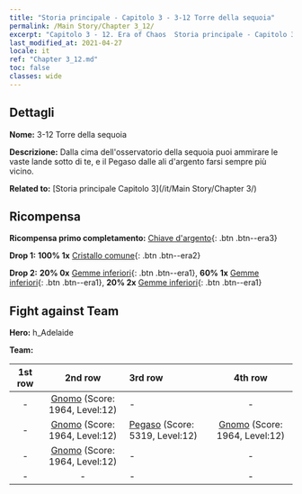 ```yaml
---
title: "Storia principale - Capitolo 3 - 3-12 Torre della sequoia"
permalink: /Main Story/Chapter 3_12/
excerpt: "Capitolo 3 - 12. Era of Chaos  Storia principale - Capitolo 3_12. 3-12 Torre della sequoia"
last_modified_at: 2021-04-27
locale: it
ref: "Chapter 3_12.md"
toc: false
classes: wide
---
```


## Dettagli

 **Nome:** 3-12 Torre della sequoia

 **Descrizione:** Dalla cima dell'osservatorio della sequoia puoi ammirare le vaste lande sotto di te, e il Pegaso dalle ali d'argento farsi sempre più vicino.

 **Related to:** [Storia principale Capitolo 3](/it/Main Story/Chapter 3/)

## Ricompensa

 **Ricompensa primo completamento:** [Chiave d'argento](/ItemsIT/con_693/){: .btn .btn--era3}

 **Drop 1:** **100% 1x** [Cristallo comune](/ItemsIT/mat_11/){: .btn .btn--era2}

 **Drop 2:** **20% 0x** [Gemme inferiori](/ItemsIT/mat_4/){: .btn .btn--era1}, **60% 1x** [Gemme inferiori](/ItemsIT/mat_4/){: .btn .btn--era1}, **20% 2x** [Gemme inferiori](/ItemsIT/mat_4/){: .btn .btn--era1}


## Fight against Team
 **Hero:** h_Adelaide

 **Team:**


  | 1st row | 2nd row | 3rd row | 4th row |
  |:----:|:----:|:----|:----:|
  | - | [Gnomo](/it/units/Dwarf/) (Score: 1964, Level:12)  | - | - |
  | - | [Gnomo](/it/units/Dwarf/) (Score: 1964, Level:12)  | [Pegaso](/it/units/Pegasus/) (Score: 5319, Level:12)  | [Gnomo](/it/units/Dwarf/) (Score: 1964, Level:12)  |
  | - | [Gnomo](/it/units/Dwarf/) (Score: 1964, Level:12)  | - | - |
  | - | - | - | - |


